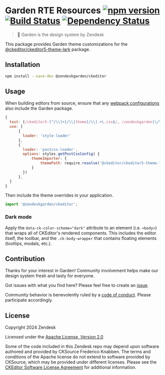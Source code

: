 # Garden RTE Resources [![npm version][npm version badge]][npm version link] [![Build Status][build status badge]][build status link] [![Dependency Status][dependency status badge]][dependency status link]<!-- markdownlint-disable -->

<!-- markdownlint-enable -->

[npm version badge]: https://flat.badgen.net/npm/v/@zendeskgarden/ckeditor
[npm version link]: https://www.npmjs.com/package/@zendeskgarden/ckeditor
[build status badge]: https://flat.badgen.net/circleci/github/zendeskgarden/ckeditor/main?label=build
[build status link]: https://circleci.com/gh/zendeskgarden/ckeditor/tree/main
[dependency status badge]: https://flat.badgen.net/david/dev/zendeskgarden/ckeditor?label=dependencies
[dependency status link]: https://david-dm.org/zendeskgarden/ckeditor?type=dev

> :seedling: Garden is the design system by Zendesk

This package provides Garden theme customizations for the
[@ckeditor/ckeditor5-theme-lark](https://ckeditor.com/docs/ckeditor5/latest/api/theme-lark.html)
package.

## Installation

```sh
npm install --save-dev @zendeskgarden/ckeditor
```

## Usage

When building editors from source, ensure that any [webpack configurations](https://ckeditor.com/docs/ckeditor5/latest/builds/guides/integration/advanced-setup.html#webpack-configuration)
also include the Garden package.

```js
{
  test: [/ckeditor5-[^/\\]+[/\\]theme[/\\].+\.css$/, /zendeskgarden[\/\\]ckeditor[\/\\].+[\/\\]theme[\/\\].+\.css$/],
  use: [
      {
        loader: 'style-loader'
      },
      {
        loader: 'postcss-loader',
        options: styles.getPostCssConfig( {
            themeImporter: {
                themePath: require.resolve('@ckeditor/ckeditor5-theme-lark')
            }
        })
      },
  ]
}
```

Then include the theme overrides in your application.

```js
import '@zendeskgarden/ckeditor';
```

### Dark mode

Apply the `data-ck-color-scheme="dark"` attribute to an element (i.e. `<body>`)
that wraps all of CKEditor's rendered components. This includes the editor
itself, the toolbar, and the `.ck-body-wrapper` that contains floating elements
(tooltips, modals, etc.).

## Contribution

Thanks for your interest in Garden! Community involvement helps make our
design system fresh and tasty for everyone.

Got issues with what you find here? Please feel free to create an
[issue](https://github.com/zendeskgarden/ckeditor/issues/new).

Community behavior is benevolently ruled by a [code of
conduct](.github/CODE_OF_CONDUCT.md). Please participate accordingly.

## License

Copyright 2024 Zendesk

Licensed under the [Apache License, Version 2.0](LICENSE.md)

Some of the code included in this Zendesk repo may depend upon software
authored and provided by CKSource Frederico Knabben. The terms and conditions
of the Apache license do not extend to software provided by CKSource, which
may be provided under different licenses. Please see the [CKEditor Software
License Agreement](https://ckeditor.com/legal/ckeditor-oss-license/) for
additional information.
